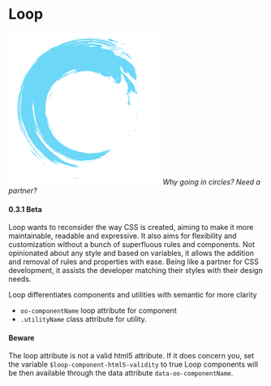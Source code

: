 # Loop
![](./logo-md.svg)
*Why going in circles?
Need a partner?*

#### 0.3.1 Beta

Loop wants to reconsider the way CSS is created, aiming to make it more maintainable, readable and expressive.
It also aims for flexibility and customization without a bunch of superfluous rules and components.
Not opinionated about any style and based on variables, it allows the addition and removal of rules and properties with ease.
Being like a partner for CSS development, it assists the developer matching their styles with their design needs.

Loop differentiates components and utilities with semantic for more clarity

* `oo-componentName` loop attribute for component
* `.utilityName` class attribute for utility.

#### Beware
The loop attribute is not a valid html5 attribute.
If it does concern you, set the variable `$loop-component-html5-validity` to true
Loop components will be then available through the data attribute `data-oo-componentName`.
